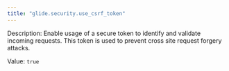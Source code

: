 ```yaml
---
title: "glide.security.use_csrf_token"
---
```


Description: Enable usage of a secure token to identify and validate incoming requests.  This token is used to prevent cross site request forgery attacks.

Value: `true`